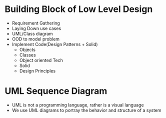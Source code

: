 # Building Block of Low Level Design
- Requirement Gathering
- Laying Down use cases
- UML/Class diagram
- OOD to model problem
- Implement Code(Design Patterns + Solid)
  - Objects
  - Classes
  - Object oriented Tech
  - Solid
  - Design Principles

# UML Sequence Diagram
- UML is not a programming language, rather is a visual language
- We use UML diagrams to portray the behavior and structure of a system
